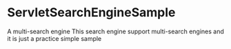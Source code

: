 ServletSearchEngineSample
=========================

A multi-search engine
This search engine support multi-search engines and it is just a practice simple sample
